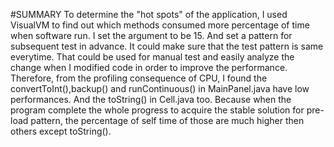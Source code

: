#SUMMARY
To determine the "hot spots" of the application, I used VisualVM to find out which methods consumed more percentage of time when software run. I set the argument to be 15. And set a pattern for subsequent test in advance. It could make sure that the test pattern is same everytime. That could be used for manual test and easily analyze the change when I modified code in order to improve the performance. Therefore, from the profiling consequence of CPU, I found the convertToInt(),backup() and runContinuous() in MainPanel.java have low performances. And the toString() in Cell.java too. Because when the program complete the whole progress to acquire the stable solution for pre-load pattern, the percentage of self time of those are much higher then others except toString(). 
